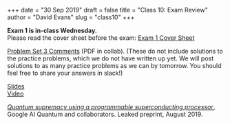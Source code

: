 +++
date = "30 Sep 2019"
draft = false
title = "Class 10: Exam Review"
author = "David Evans"
slug = "class10"
+++

**Exam 1 is in-class Wednesday.**  
Please read the cover sheet before the exam: [Exam 1 Cover Sheet](/docs/exam1-cover.pdf)  

[Problem Set 3
Comments](https://collab.its.virginia.edu/access/content/group/ff05ebb2-e2e1-45be-83cb-aadd96d4d2f9/ps3-comments.pdf)
(PDF in collab). (These do not include solutions to the practice
problems, which we do not have written up yet. We will post solutions
to as many practice problems as we can by tomorrow. You should feel
free to share your answers in slack!)

[Slides](https://www.dropbox.com/s/5t50pttf9wyi3oi/class10-post.pdf?dl=0)  
[Video](https://uva.hosted.panopto.com/Panopto/Pages/Viewer.aspx?id=89d8c09a-52ae-48d5-8659-aad80140f125)

[_Quantum supremacy using a programmable superconducting processor_](/docs/quantumsupremacy), Google AI Quantum and collaborators. Leaked preprint, August 2019.

